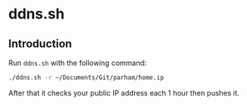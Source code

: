 # ddns.sh
## Introduction
Run `ddns.sh` with the following command:

```sh
./ddns.sh -r ~/Documents/Git/parham/home.ip
```

After that it checks your public IP address each 1 hour then pushes it.
